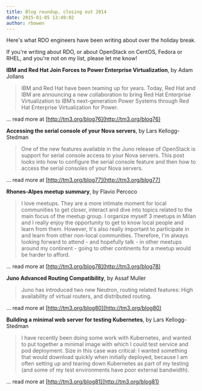 ```yaml
---
title: Blog roundup, closing out 2014
date: 2015-01-05 13:49:02
author: rbowen
---
```


Here's what RDO engineers have been writing about over the holiday break.

If you're writing about RDO, or about OpenStack on CentOS, Fedora or RHEL, and you're not on my list, please let me know!

**IBM and Red Hat Join Forces to Power Enterprise Virtualization**, by Adam Jollans

> IBM and Red Hat have been teaming up for years. Today, Red Hat and IBM are announcing a new collaboration to bring Red Hat Enterprise Virtualization to IBM’s next-generation Power Systems through Red Hat Enterprise Virtualization for Power.

... read more at [http://tm3.org/blog76](http://tm3.org/blog76)

**Accessing the serial console of your Nova servers**, by Lars Kellogg-Stedman

> One of the new features available in the Juno release of OpenStack is support for serial console access to your Nova servers. This post looks into how to configure the serial console feature and then how to access the serial consoles of your Nova servers.

... read more at [http://tm3.org/blog77](http://tm3.org/blog77)

**Rhones-Alpes meetup summary**, by Flavio Percoco

> I love meetups. They are a more intimate moment for local communities to get closer, interact and dive into topics related to the main focus of the meetup group. I organize myself 3 meetups in Milan and I really enjoy the opportunity to get to know local people and learn from them. However, it's also really important to participate in and learn from other non-local communities. Therefore, I'm always looking forward to attend - and hopefully talk - in other meetups around my continent - going to other continents for a meetup would be harder to afford.

... read more at [http://tm3.org/blog78](http://tm3.org/blog78)

**Juno Advanced Routing Compatibility**, by Assaf Muller

> Juno has introduced two new Neutron, routing related features: High availability of virtual routers, and distributed routing.

... read more at [http://tm3.org/blog80](http://tm3.org/blog80)

**Building a minimal web server for testing Kubernetes**, by Lars Kellogg-Stedman

> I have recently been doing some work with Kubernetes, and wanted to put together a minimal image with which I could test service and pod deployment. Size in this case was critical: I wanted something that would download quickly when initially deployed, because I am often setting up and tearing down Kubernetes as part of my testing (and some of my test environments have poor external bandwidth).

... read more at [http://tm3.org/blog81](http://tm3.org/blog81)


